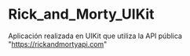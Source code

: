 # Rick_and_Morty_UIKit
Aplicación realizada en UIKit que utiliza la API pública "https://rickandmortyapi.com"
